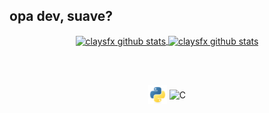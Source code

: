 ## opa dev, suave?




<div align="center">

<a href="https://github.com/claysfx">
 <img align="center" height="150" width = "350" src="https://github-readme-stats.vercel.app/api?username=claysfx&show_icons=true&theme=dark" alt="claysfx github stats"/> </a>
  
  

  

<a href="https://github.com/claysfx">
  <img align="center" height="150" width = "350" src="https://github-readme-stats.vercel.app/api/top-langs/?username=claysfx&layout=compact&langs_count=7&theme=dark" alt="claysfx github stats"/> </a>

<br><br>
  
<img align="center" alt="Python" height="30" width="30" src="https://raw.githubusercontent.com/devicons/devicon/master/icons/python/python-original.svg"/>

<img align="center" alt="C" height="30" width="30" src="https://cdn.jsdelivr.net/gh/devicons/devicon/icons/c/c-original.svg" />

</div>

